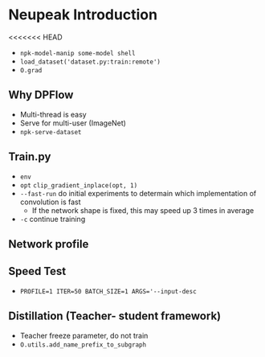 # Neupeak Introduction

<<<<<<< HEAD
* `npk-model-manip some-model shell`
* `load_dataset('dataset.py:train:remote')`
* `O.grad`

## Why DPFlow
* Multi-thread is easy
* Serve for multi-user (ImageNet)
* `npk-serve-dataset`

## Train.py
* `env`
* `opt` `clip_gradient_inplace(opt, 1)`
* `--fast-run` do initial experiments to determain which implementation of convolution is fast
    * If the network shape is fixed, this may speed up 3 times in average
* `-c` continue training

## Network profile

## Speed Test
* `PROFILE=1 ITER=50 BATCH_SIZE=1 ARGS='--input-desc`

## Distillation (Teacher- student framework)
* Teacher freeze parameter, do not train
* `O.utils.add_name_prefix_to_subgraph`
